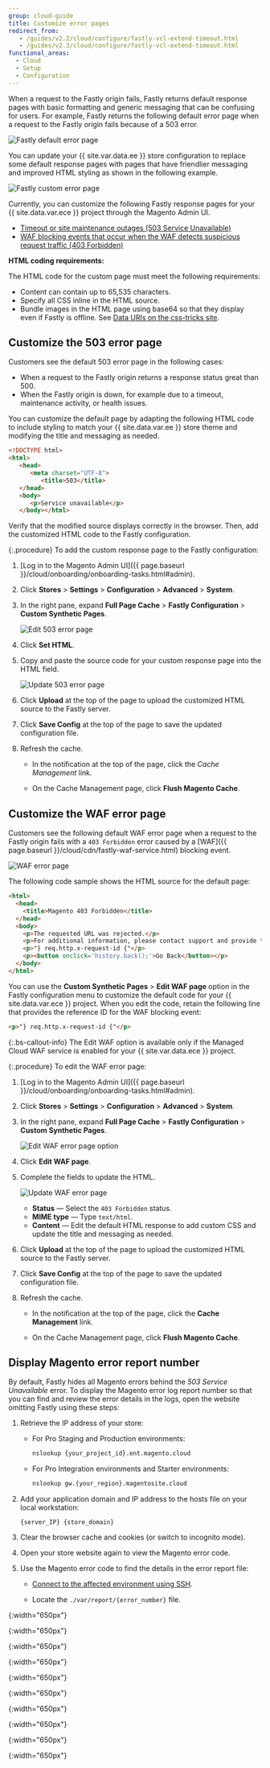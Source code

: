 ```yaml
---
group: cloud-guide
title: Customize error pages
redirect_from:
   - /guides/v2.2/cloud/configure/fastly-vcl-extend-timeout.html
   - /guides/v2.3/cloud/configure/fastly-vcl-extend-timeout.html
functional_areas:
  - Cloud
  - Setup
  - Configuration
---
```


When a request to the Fastly origin fails, Fastly returns default response pages with basic formatting and generic messaging that can be confusing for users. For example, Fastly returns the following default error page when a request to the Fastly origin fails because of a 503 error.

![Fastly default error page]

You can update your {{ site.var.data.ee }} store configuration to replace some default response pages with pages that have friendlier messaging and improved HTML styling as shown in the following example.

![Fastly custom error page]

Currently, you can customize the following Fastly response pages for your {{ site.data.var.ece }} project through the Magento Admin UI.

-  [Timeout or site maintenance outages (503 Service Unavailable)](#customize-the-503-error-page)
-  [WAF blocking events that occur when the WAF detects suspicious request traffic (403 Forbidden)](#customize-the-waf-error-page)

**HTML coding requirements:**

The HTML code for the custom page must meet the following requirements:

-  Content can contain up to 65,535 characters.
-  Specify all CSS inline in the HTML source.
-  Bundle images in the HTML page using base64 so that they display even if Fastly is offline. See [Data URIs on the css-tricks site](https://css-tricks.com/data-uris/).

## Customize the 503 error page

Customers see the default 503 error page in the following cases:

-  When a request to the Fastly origin returns a response status great than 500.
-  When the Fastly origin is down, for example due to a timeout, maintenance activity, or health issues.

You can customize the default page by adapting the following HTML code to include styling to match your {{ site.data.var.ee }} store theme and modifying the title and messaging as needed.

```html
<!DOCTYPE html>
<html>
   <head>
      <meta charset="UTF-8">
         <title>503</title>
   </head>
   <body>
      <p>Service unavailable</p>
   </body></html>
```

Verify that the modified source displays correctly in the browser. Then, add the customized HTML code to the Fastly configuration.

{:.procedure}
To add the custom response page to the Fastly configuration:

1. [Log in to the Magento Admin UI]({{ page.baseurl }}/cloud/onboarding/onboarding-tasks.html#admin).

1. Click **Stores** > **Settings** > **Configuration** > **Advanced** > **System**.

1. In the right pane, expand **Full Page Cache** > **Fastly Configuration** > **Custom Synthetic Pages**.

   ![Edit 503 error page]

1. Click **Set HTML**.

1. Copy and paste the source code for your custom response page into the HTML field.

   ![Update 503 error page]

1. Click **Upload** at the top of the page to upload the customized HTML source to the Fastly server.

1. Click **Save Config** at the top of the page to save the updated configuration file.

1. Refresh the cache.

   -  In the notification at the top of the page, click the *Cache Management* link.

   -  On the Cache Management page, click **Flush Magento Cache**.

## Customize the WAF error page

Customers see the following default WAF error page when a request to the Fastly origin fails with a `403 Forbidden` error caused by a [WAF]({{ page.baseurl }}/cloud/cdn/fastly-waf-service.html) blocking event.

![WAF error page]

The following code sample shows the HTML source for the default page:

```html
<html>
  <head>
    <title>Magento 403 Forbidden</title>
  </head>
  <body>
    <p>The requested URL was rejected.</p>
    <p>For additional information, please contact support and provide this reference ID:</p>
    <p>"} req.http.x-request-id {"</p>
    <p><button onclick='history.back();'>Go Back</button></p>
  </body>
</html>
```

You can use the **Custom Synthetic Pages** > **Edit WAF page** option in the Fastly configuration menu to customize the default code for your {{ site.data.var.ece }} project. When you edit the code, retain the following line that provides the reference ID for the WAF blocking event:

```html
<p>"} req.http.x-request-id {"</p>
```

 {:.bs-callout-info}
The Edit WAF option is available only if the Managed Cloud WAF service is enabled for your {{ site.var.data.ece }} project.

{:.procedure}
To edit the WAF error page:

1. [Log in to the Magento Admin UI]({{ page.baseurl }}/cloud/onboarding/onboarding-tasks.html#admin).

1. Click **Stores** > **Settings** > **Configuration** > **Advanced** > **System**.

1. In the right pane, expand **Full Page Cache** > **Fastly Configuration** > **Custom Synthetic Pages**.

   ![Edit WAF error page option]

1. Click **Edit WAF page**.

1. Complete the fields to update the HTML.

   ![Update WAF error page]

   -  **Status** — Select the `403 Forbidden` status.
   -  **MIME type** — Type `text/html`.
   -  **Content** — Edit the default HTML response to add custom CSS and update the title and messaging as needed.

1. Click **Upload** at the top of the page to upload the customized HTML source to the Fastly server.

1. Click **Save Config** at the top of the page to save the updated configuration file.

1. Refresh the cache.

   -  In the notification at the top of the page, click the **Cache Management** link.

   -  On the Cache Management page, click **Flush Magento Cache**.

## Display Magento error report number

By default, Fastly hides all Magento errors behind the _503 Service Unavailable_ error. To display the Magento error log report number so that you can find and review the error details in the logs, open the website omitting Fastly using these steps:

1. Retrieve the IP address of your store:

   -  For Pro Staging and Production environments:

      ```bash
      nslookup {your_project_id}.ent.magento.cloud
      ```

   -  For Pro Integration environments and Starter environments:

      ```bash
      nslookup gw.{your_region}.magentosite.cloud
      ```

1. Add your application domain and IP address to the hosts file on your local workstation:

   ```text
   {server_IP} {store_domain}
   ```

1. Clear the browser cache and cookies (or switch to incognito mode).

1. Open your store website again to view the Magento error code.

1. Use the Magento error code to find the details in the error report file:

   -  [Connect to the affected environment using SSH](https://devdocs.magento.com/guides/v2.3/cloud/env/environments-ssh.html#ssh).

   -  Locate the `./var/report/{error_number}` file.

<!-- Link definitions -->

[Edit 503 error page]: {{site.baseurl}}/common/images/cloud/cloud-fastly-custom-synthetic-pages-edit-html.png
{:width="650px"}

[Update 503 error page]: {{site.baseurl}}/common/images/cloud/cloud-fastly-customize-503-response.png
{:width="650px"}

[Edit WAF error page option]: {{site.baseurl}}/common/images/cloud/cloud-fastly-custom-synthetic-pages-edit-waf.png
{:width="650px"}

[Fastly default error page]: {{site.baseurl}}/common/images/cloud/cloud-fastly-503-example.png

[Fastly custom error page]: {{site.baseurl}}/common/images/cloud/cloud-fastly-new-error-page.png
{:width="650px"}

[WAF error page]: {{site.baseurl}}/common/images/cloud/cloud-fastly-waf-403-error.png

[Update WAF error page]: {{site.baseurl}}/common/images/cloud/cloud-fastly-edit-waf-html.png
{:width="650px"}

<!-- Link definitions -->

[Edit 503 error page]: {{site.baseurl}}/common/images/cloud/cloud-fastly-custom-synthetic-pages-edit-html.png
{:width="650px"}

[Update 503 error page]: {{site.baseurl}}/common/images/cloud/cloud-fastly-customize-503-response.png
{:width="650px"}

[Edit WAF error page option]: {{site.baseurl}}/common/images/cloud/cloud-fastly-custom-synthetic-pages-edit-waf.png
{:width="650px"}

[Fastly default error page]: {{site.baseurl}}/common/images/cloud/cloud-fastly-503-example.png

[Fastly custom error page]: {{site.baseurl}}/common/images/cloud/cloud-fastly-new-error-page.png
{:width="650px"}

[WAF error page]: {{site.baseurl}}/common/images/cloud/cloud-fastly-waf-403-error.png

[Update WAF error page]: {{site.baseurl}}/common/images/cloud/cloud-fastly-edit-waf-html.png
{:width="650px"}

